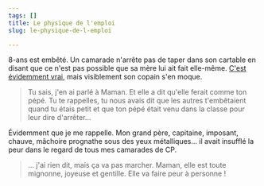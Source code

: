 ```yaml
---
tags: []
title: Le physique de l'emploi
slug: le-physique-de-l-emploi

---
```

8-ans est embêté. Un camarade n'arrête pas de taper dans son cartable en disant que ce n'est pas possible que sa mère lui ait fait elle-même. [C'est évidemment vrai](https://twitter.com/libellule/status/1419360614149935104), mais visiblement son copain s'en moque.

> Tu sais, j'en ai parlé à Maman. Et elle a dit qu'elle ferait comme ton pépé. Tu te rappelles, tu nous avais dit que les autres t'embêtaient quand tu étais petit et que ton pépé était venu dans la classe pour leur dire d'arrêter…

Évidemment que je me rappelle. Mon grand père, capitaine, imposant, chauve, mâchoire prognathe sous des yeux métalliques… il avait insufflé la peur dans le regard de tous mes camarades de CP.

> … j'ai rien dit, mais ça va pas marcher. Maman, elle est toute mignonne, joyeuse et gentille. Elle va faire peur à personne !